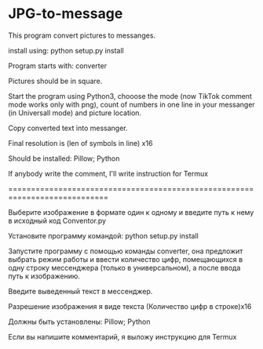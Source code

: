 # JPG-to-message
This program convert pictures to messanges.

install using: python setup.py install

Program starts with: converter

Pictures should be in square.

Start the program using Python3, chooose the mode (now TikTok comment mode works only with png), count of numbers in one line in your messanger (in Universall mode) and picture location.

Copy converted text into messanger.

Final resolution is (len of symbols in line) x16

Should be installed: Pillow; Python

If anybody write the comment, I'll write instruction for Termux


============================================================================

Выберите изображение в формате один к одному и введите путь к нему в исходный код Conventor.py

Установите программу командой: python setup.py install

Запустите программу с помощью команды converter, она предложит выбрать режим работы и ввести количество цифр, помещающихся в одну строку мессенджера (только в универсальном), а после ввода путь к изображению.

Введите выведенный текст в мессенджер.

Разрешение изображения я виде текста (Количество цифр в строке)х16

Должны быть установлены: Pillow; Python

Если вы напишите комментарий, я выложу инструкцию для Termux
